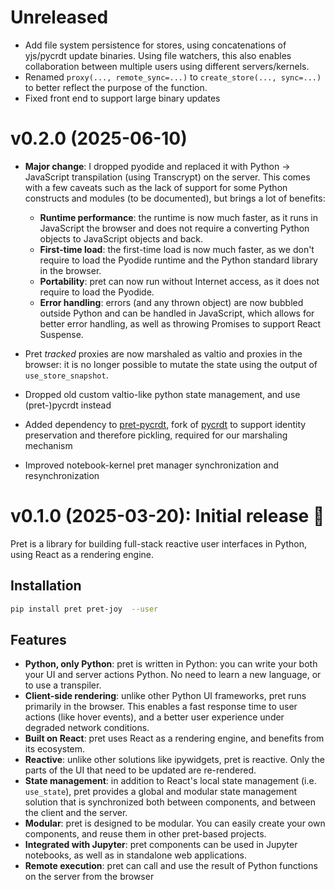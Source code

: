 # Unreleased

- Add file system persistence for stores, using concatenations of yjs/pycrdt update binaries. Using file watchers, this also enables collaboration between multiple users using different servers/kernels.
- Renamed `proxy(..., remote_sync=...)` to `create_store(..., sync=...)` to better reflect the purpose of the function.
- Fixed front end to support large binary updates

# v0.2.0 (2025-06-10)

- **Major change**: I dropped pyodide and replaced it with Python → JavaScript transpilation (using Transcrypt) on the server. This comes with a few caveats such as the lack of support for some Python constructs and modules (to be documented), but brings a lot of benefits:

    - **Runtime performance**: the runtime is now much faster, as it runs in JavaScript the browser and does not require a converting Python objects to JavaScript objects and back.
    - **First-time load**: the first-time load is now much faster, as we don't require to load the Pyodide runtime and the Python standard library in the browser.
    - **Portability**: pret can now run without Internet access, as it does not require to load the Pyodide.
    - **Error handling**: errors (and any thrown object) are now bubbled outside Python and can be handled in JavaScript, which allows for better error handling, as well as throwing Promises to support React Suspense.

- Pret _tracked_ proxies are now marshaled as valtio and proxies in the browser: it is no longer possible to mutate the state using the output of `use_store_snapshot`.
- Dropped old custom valtio-like python state management, and use (pret-)pycrdt instead
- Added dependency to [pret-pycrdt](https://github.com/percevalw/pycrdt), fork of [pycrdt](https://github.com/y-crdt/pycrdt) to support identity preservation and therefore pickling, required for our marshaling mechanism
- Improved notebook-kernel pret manager synchronization and resynchronization

# v0.1.0 (2025-03-20): Initial release :tada:

Pret is a library for building full-stack reactive user interfaces in Python, using React as a rendering engine.

## Installation

```bash
pip install pret pret-joy  --user
```

## Features

- **Python, only Python**: pret is written in Python: you can write your both your UI and server actions Python. No need to learn a new language, or to use a transpiler.
- **Client-side rendering**: unlike other Python UI frameworks, pret runs primarily in the browser. This enables a fast response time to user actions (like hover events), and a better user experience under degraded network conditions.
- **Built on React**: pret uses React as a rendering engine, and benefits from its ecosystem.
- **Reactive**: unlike other solutions like ipywidgets, pret is reactive. Only the parts of the UI that need to be updated are re-rendered.
- **State management**: in addition to React's local state management (i.e. `use_state`), pret provides a global and modular state management solution that is synchronized both between components, and between the client and the server.
- **Modular**: pret is designed to be modular. You can easily create your own components, and reuse them in other pret-based projects.
- **Integrated with Jupyter**: pret components can be used in Jupyter notebooks, as well as in standalone web applications.
- **Remote execution**: pret can call and use the result of Python functions on the server from the browser
